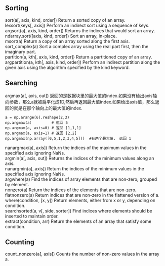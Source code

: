 ## Sorting

sort\(a\[, axis, kind, order\]\)        Return a sorted copy of an array.  
lexsort\(keys\[, axis\]\)                Perform an indirect sort using a sequence of keys.  
argsort\(a\[, axis, kind, order\]\)        Returns the indices that would sort an array.  
ndarray.sort\(\[axis, kind, order\]\)    Sort an array, in-place.  
msort\(a\)                            Return a copy of an array sorted along the first axis.  
sort\_complex\(a\)                                Sort a complex array using the real part first, then the imaginary part.  
partition\(a, kth\[, axis, kind, order\]\)        Return a partitioned copy of an array.  
argpartition\(a, kth\[, axis, kind, order\]\)    Perform an indirect partition along the given axis using the algorithm specified by the kind keyword.

## Searching

argmax\(a\[, axis, out\]\)    返回的是数据块里的最大值的index.如果没有给出axis轴向参数，那么a就被扁平化成1D,然后再返回最大值index.如果给出axis值，那么返回的就是在那个轴向上的最大值的index.

```
a = np.arange(6).reshape(2,3)
np.argmax(a)         # 返回 5
np.argmax(a, axis=0) # 返回 [1,1,1]
np.argmax(a, axis=1) # 返回 [2,2]
np.argmax(np.array([0,5,1,2,3,4,5]))  #有两个最大值， 返回 1
```

nanargmax\(a\[, axis\]\)    Return the indices of the maximum values in the specified axis ignoring NaNs.  
argmin\(a\[, axis, out\]\)    Returns the indices of the minimum values along an axis.  
nanargmin\(a\[, axis\]\)    Return the indices of the minimum values in the specified axis ignoring NaNs.  
argwhere\(a\)    Find the indices of array elements that are non-zero, grouped by element.  
nonzero\(a\)    Return the indices of the elements that are non-zero.  
flatnonzero\(a\)    Return indices that are non-zero in the flattened version of a.  
where\(condition, \[x, y\]\)    Return elements, either from x or y, depending on condition.  
searchsorted\(a, v\[, side, sorter\]\)    Find indices where elements should be inserted to maintain order.  
extract\(condition, arr\)    Return the elements of an array that satisfy some condition.

## Counting

count\_nonzero\(a\[, axis\]\)    Counts the number of non-zero values in the array a.

